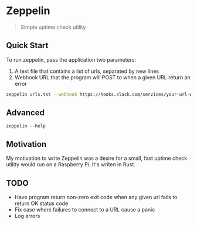 # Zeppelin

> Simple uptime check utility

## Quick Start 
To run zeppelin, pass the application two parameters: 
1. A text file that contains a list of urls, separated by new lines
2. Webhook URL that the program will POST to when a given URL return an error

```bash
zeppelin urls.txt --webhook https://hooks.slack.com/services/your-url-will-be-unique
```

## Advanced

```
zeppelin --help
```

## Motivation

My motivation to write Zeppelin was a desire for a small, fast uptime check utility would run on a Raspberry Pi. It's writen in Rust. 

## TODO 
- Have program return non-zero exit code when any given url fails to return OK status code 
- Fix case where failures to connect to a URL cause a panic 
- Log errors